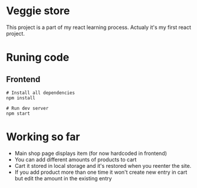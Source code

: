 # Veggie store

This project is a part of my react learning process. Actualy it's my first react project.

# Runing code

## Frontend

```
# Install all dependencies
npm install

# Run dev server
npm start
```

# Working so far

- Main shop page displays item (for now hardcoded in frontend)
- You can add different amounts of products to cart
- Cart it stored in local storage and it's restored when you reenter the site.
- If you add product more than one time it won't create new entry in cart but edit the amount in the existing entry
